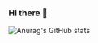 ### Hi there 👋

<!--
**hajeong67/hajeong67** is a ✨ _special_ ✨ repository because its `README.md` (this file) appears on your GitHub profile.

Here are some ideas to get you started:

- :mortar_board: working on Sungshin W.univ. AI convergence student
- 🌱 learning Kotlin
- :sparkles: studying at SOPT 31th, 32th
-->
![Anurag's GitHub stats](https://github-readme-stats.vercel.app/api?username=hajeong67&show_icons=true&theme=radical)

